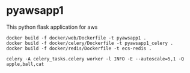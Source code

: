 # pyawsapp1
This python flask application for aws 


```commandline
docker build -f docker/web/Dockerfile -t pyawsapp1 .
docker build -f docker/celery/Dockerfile -t pyawsapp1_celery .
docker build -f docker/redis/Dockerfile -t ecs-redis .
```

```commandline
celery -A celery_tasks.celery worker -l INFO -E --autoscale=5,1 -Q apple,ball,cat 
```

